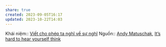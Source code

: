 ```yaml
---
share: true
created: 2023-09-05T16:17
updated: 2023-10-22T14:03
---
```

Khái niệm:: 
[Viết cho phép ta nghĩ về sự nghĩ](./%C4%90%E1%BB%8Dc%20v%C3%A0%20vi%E1%BA%BFt/Vi%E1%BA%BFt%20cho%20ph%C3%A9p%20ta%20ngh%C4%A9%20v%E1%BB%81%20s%E1%BB%B1%20ngh%C4%A9.md#)
Nguồn:: [Andy Matuschak](Andy%20Matuschak.md#), [It’s hard to hear yourself think](https://notes.andymatuschak.org/zWzVw2VM4TPjpKXnHUfLaso)